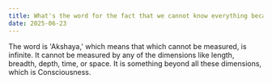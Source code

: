 ```yaml
---
title: What's the word for the fact that we cannot know everything because it's infinity?
date: 2025-06-23
---
```


The word is 'Akshaya,' which means that which cannot be measured, is infinite. It cannot be measured by any of the dimensions like length, breadth, depth, time, or space. It is something beyond all these dimensions, which is Consciousness.
